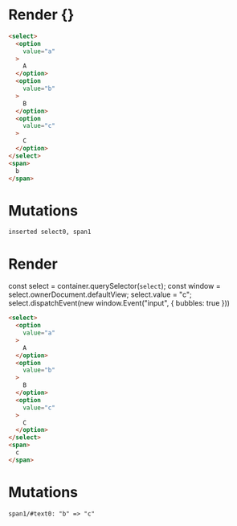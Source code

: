 # Render {}
```html
<select>
  <option
    value="a"
  >
    A
  </option>
  <option
    value="b"
  >
    B
  </option>
  <option
    value="c"
  >
    C
  </option>
</select>
<span>
  b
</span>
```

# Mutations
```
inserted select0, span1
```


# Render 
const select = container.querySelector(`select`);
  const window = select.ownerDocument.defaultView;
  select.value = "c";
  select.dispatchEvent(new window.Event("input", {
bubbles: true
  }))

```html
<select>
  <option
    value="a"
  >
    A
  </option>
  <option
    value="b"
  >
    B
  </option>
  <option
    value="c"
  >
    C
  </option>
</select>
<span>
  c
</span>
```

# Mutations
```
span1/#text0: "b" => "c"
```